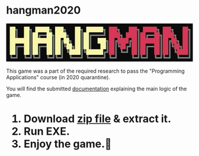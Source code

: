 # hangman2020
<p><img src="https://raw.githubusercontent.com/99zarka/hangman2020/main/Hangman%20game%202020/other/Select%20C__Users_admin_Desktop_Hangman_Hangman%20V1.31.exe%202020-05-26%2020-49-48.mp4_snapshot_00.03.846.jpg" alt="game logo">
<p>This game was a part of the required research to pass the "Programming Applications" course (in 2020 quarantine).
<p>You will find the submitted <a href="https://github.com/99zarka/hangman2020/blob/main/Hangman%20game%202020/programming%20applications%2028%20may.pdf" target="_blank">documentation</a> explaining the main logic of the game.

<H1>
  <ol>
    <li>Download <a href="https://github.com/99zarka/hangman2020/raw/main/Hangman%20game%202020.zip" target="_blank">zip file</a> & extract it.
    <li>Run EXE.
    <li>Enjoy the game.💓
  </ol>  
</H1>
